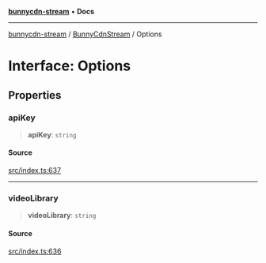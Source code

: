 [**bunnycdn-stream**](../../../README.md) • **Docs**

***

[bunnycdn-stream](../../../globals.md) / [BunnyCdnStream](../README.md) / Options

# Interface: Options

## Properties

### apiKey

> **apiKey**: `string`

#### Source

[src/index.ts:637](https://github.com/dan-online/bunnycdn-stream/blob/1f8579d/src/index.ts#L637)

***

### videoLibrary

> **videoLibrary**: `string`

#### Source

[src/index.ts:636](https://github.com/dan-online/bunnycdn-stream/blob/1f8579d/src/index.ts#L636)
